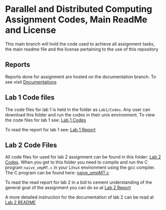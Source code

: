 # Parallel and Distributed Computing Assignment Codes, Main ReadMe and License
This main branch will hold the code used to achieve all assignment tasks, the main readme file and the license pertaining to the use of this repository

## Reports
Reports done for assignment are hosted on the documentation branch. To see visit [Documentations](https://github.com/KwekuYamoah/Parallel-and-Distributed-Computing/tree/documentation)

## Lab 1 Code files
The code files for lab 1 is held in the folder as `Lab1/Codes`. Any user can download this folder and run the codes in their unix environment. To view the code files for lab 1 see: [Lab 1 Codes](https://github.com/KwekuYamoah/Parallel-and-Distributed-Computing/tree/main/Lab1/Codes)

To read the report for lab 1 see: [Lab 1 Report](https://github.com/KwekuYamoah/Parallel-and-Distributed-Computing/blob/e0dc0f747d5cdd237bd1aa82770f1b89f798f01e/KwekuYamoah(71712022)-Lab1Report.pdf)

## Lab 2 Code Files
All code files for used for lab 2 assignment can be found in this folder: [Lab 2 Codes](https://github.com/KwekuYamoah/Parallel-and-Distributed-Computing/blob/bcc89d35cdfec830ffd62c2a2f5225424d8a17e3/README.md#L13). When you get to this folder you need to compile and run the C program `naive_ompMT.c` in your Linux environment using the gcc compiler. The C program can be found here: [naive_ompMT.c](https://github.com/KwekuYamoah/Parallel-and-Distributed-Computing/blob/bcc89d35cdfec830ffd62c2a2f5225424d8a17e3/Lab2/naive_ompMT.c#L1)

To read the read report for lab 2 in a bid to cement understanding of the general goal of the assignment you can do so at [Lab 2 Report](https://github.com/KwekuYamoah/Parallel-and-Distributed-Computing/blob/documentation/KwekuYamoah(71712022)-Lab2Report.pdf)

A more detailed instruction for the documentation of lab 2 can be read at [Lab 2 README](https://github.com/KwekuYamoah/Parallel-and-Distributed-Computing/blob/documentation/README.md)